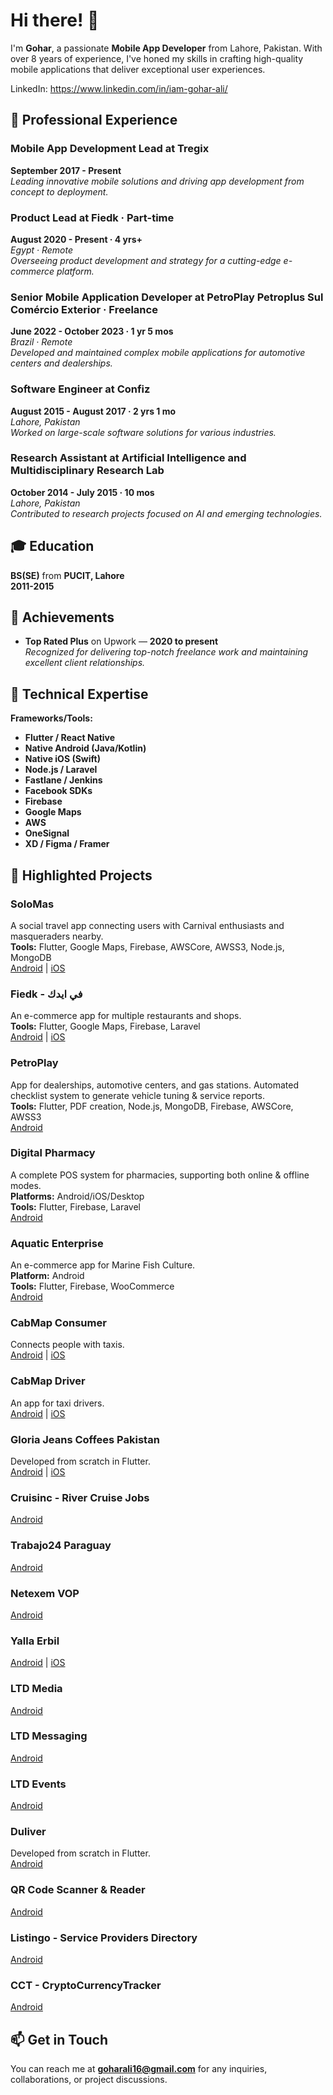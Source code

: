 # Hi there! 👋

I'm **Gohar**, a passionate **Mobile App Developer** from Lahore, Pakistan. With over 8 years of experience, I've honed my skills in crafting high-quality mobile applications that deliver exceptional user experiences.

LinkedIn: https://www.linkedin.com/in/iam-gohar-ali/

## 💼 Professional Experience

### **Mobile App Development Lead** at **Tregix**  
**September 2017 - Present**  
*Leading innovative mobile solutions and driving app development from concept to deployment.*

### **Product Lead** at **Fiedk** · Part-time  
**August 2020 - Present · 4 yrs+**  
*Egypt · Remote*  
*Overseeing product development and strategy for a cutting-edge e-commerce platform.*

### **Senior Mobile Application Developer** at **PetroPlay Petroplus Sul Comércio Exterior** · Freelance  
**June 2022 - October 2023 · 1 yr 5 mos**  
*Brazil · Remote*  
*Developed and maintained complex mobile applications for automotive centers and dealerships.*

### **Software Engineer** at **Confiz**  
**August 2015 - August 2017 · 2 yrs 1 mo**  
*Lahore, Pakistan*  
*Worked on large-scale software solutions for various industries.*

### **Research Assistant** at **Artificial Intelligence and Multidisciplinary Research Lab**  
**October 2014 - July 2015 · 10 mos**  
*Lahore, Pakistan*  
*Contributed to research projects focused on AI and emerging technologies.*

## 🎓 Education

**BS(SE)** from **PUCIT, Lahore**  
**2011-2015**

## 🌟 Achievements

- **Top Rated Plus** on Upwork — **2020 to present**  
*Recognized for delivering top-notch freelance work and maintaining excellent client relationships.*

## 🔧 Technical Expertise

**Frameworks/Tools:**

- **Flutter / React Native**
- **Native Android (Java/Kotlin)**
- **Native iOS (Swift)**
- **Node.js / Laravel**
- **Fastlane / Jenkins**
- **Facebook SDKs**
- **Firebase**
- **Google Maps**
- **AWS**
- **OneSignal**
- **XD / Figma / Framer**

## 📱 Highlighted Projects

### **SoloMas**  
A social travel app connecting users with Carnival enthusiasts and masqueraders nearby.  
**Tools:** Flutter, Google Maps, Firebase, AWSCore, AWSS3, Node.js, MongoDB  
[Android](https://tinyurl.com/solomas-and) | [iOS](https://tinyurl.com/solomas-ios)

### **Fiedk - في ايدك**  
An e-commerce app for multiple restaurants and shops.  
**Tools:** Flutter, Google Maps, Firebase, Laravel  
[Android](https://tinyurl.com/fiedkAndroid) | [iOS](https://tinyurl.com/fiedkios)

### **PetroPlay**  
App for dealerships, automotive centers, and gas stations. Automated checklist system to generate vehicle tuning & service reports.  
**Tools:** Flutter, PDF creation, Node.js, MongoDB, Firebase, AWSCore, AWSS3  
[Android](https://play.google.com/store/apps/details?id=com.petroplay.petroplus&hl=en)

### **Digital Pharmacy**  
A complete POS system for pharmacies, supporting both online & offline modes.  
**Platforms:** Android/iOS/Desktop  
**Tools:** Flutter, Firebase, Laravel  
[Android](https://tinyurl.com/pharmadp)

### **Aquatic Enterprise**  
An e-commerce app for Marine Fish Culture.  
**Platform:** Android  
**Tools:** Flutter, Firebase, WooCommerce  
[Android](https://tinyurl.com/aquaticent)

### **CabMap Consumer**  
Connects people with taxis.  
[Android](https://tinyurl.com/andcab) | [iOS](https://tinyurl.com/usrcab)

### **CabMap Driver**  
An app for taxi drivers.  
[Android](https://tinyurl.com/drvand) | [iOS](https://tinyurl.com/cabdrv)

### **Gloria Jeans Coffees Pakistan**  
Developed from scratch in Flutter.  
[Android](https://tinyurl.com/gjcpandroid) | [iOS](https://tinyurl.com/gjcpios)

### **Cruisinc - River Cruise Jobs**  
[Android](https://tinyurl.com/cruisinc)

### **Trabajo24 Paraguay**  
[Android](https://tinyurl.com/Trabajo24)

### **Netexem VOP**  
[Android](https://tinyurl.com/netexemapp)

### **Yalla Erbil**  
[Android](https://tinyurl.com/yallaerbil) | [iOS](https://tinyurl.com/yallaerbilios)

### **LTD Media**  
[Android](https://tinyurl.com/ltdmedand)

### **LTD Messaging**  
[Android](https://tinyurl.com/ltdmsgand)

### **LTD Events**  
[Android](https://tinyurl.com/ltdevetnsand)

### **Duliver**  
Developed from scratch in Flutter.  
[Android](https://tinyurl.com/duliver-and)

### **QR Code Scanner & Reader**  
[Android](https://tinyurl.com/qrand)

### **Listingo - Service Providers Directory**  
[Android](https://tinyurl.com/listingo-and)

### **CCT - CryptoCurrencyTracker**  
[Android](https://tinyurl.com/ccttracker)

## 📫 Get in Touch

You can reach me at **goharali16@gmail.com** for any inquiries, collaborations, or project discussions.
